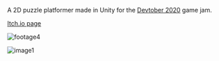 A 2D puzzle platformer made in Unity for the [Devtober 2020](https://itch.io/jam/devtober-2020)
 game jam.
 
 [Itch.io page](https://cortvlkn.itch.io/onebit)
 
 

![footage4](https://s6.gifyu.com/images/smallTrailerGif.md.gif)

![image1](https://img.itch.zone/aW1hZ2UvODAyNzQ5LzQ0OTY1MDAucG5n/original/u3hosN.png)
